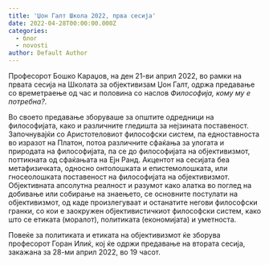 ```yaml
---
title: 'Џон Галт Школа 2022, прва сесија'
date: 2022-04-28T00:00:00.000Z
categories:
  - блог
  - novosti
author: Default Author
---
```


Професорот Бошко Караџов, на ден 21-ви април 2022, во рамки на првата сесија на Школата за објективизам Џон Галт, одржа предавање со времетраење од час и половина со наслов _Философија, кому му е потребна?_. 

Во своето предавање зборуваше за општите одредници на философијата, како и различните гледишта за нејзината поставеност. Започнувајќи со Аристотеловиот философски систем, па едноставноста во изразот на Платон, потоа различните сфаќања за улогата и природата на философијата, па се до философијата на објективизмот, поттикната од сфаќањата на Ејн Ранд. Акцентот на сесијата беа метафизичката, односно онтолошката и епистемолошката, или гносеолошката поставеност на философијата на објективизмот. Објективната апсолутна реалност и разумот како алатка во поглед на добивање или собирање на знаењето, се основните постулати на објективизмот, од каде произлегуваат и останатите негови философски гранки, со кои е заокружен објективистичкиот философски систем, како што се етиката (моралот), политиката (економијата) и уметноста. 

Повеќе за политиката и етиката на објективизмот ќе зборува професорот Горан Илиќ, кој ќе одржи предавање на втората сесија, закажана за 28-ми април 2022, во 19 часот.
